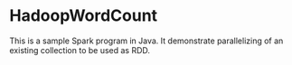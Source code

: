 # HadoopWordCount
This is a sample Spark program in Java.
It demonstrate parallelizing of an existing collection to be used as RDD.

